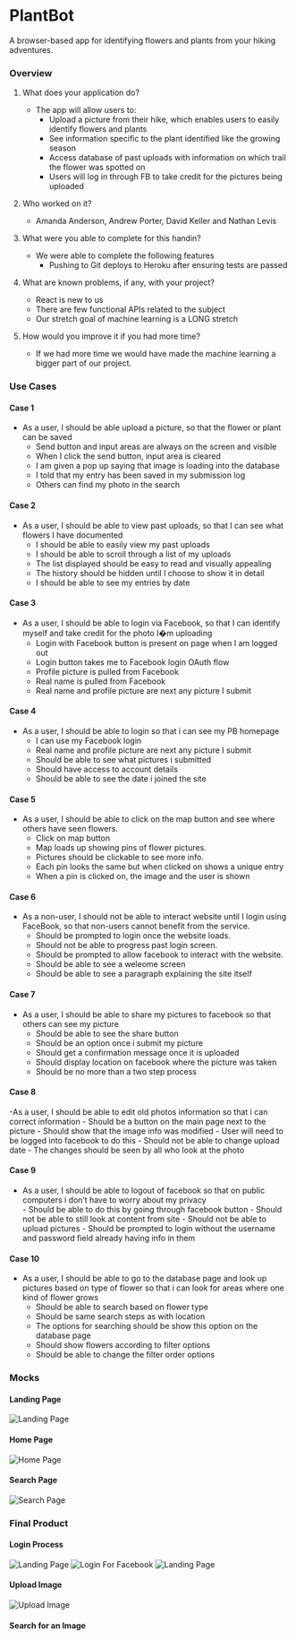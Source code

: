 
# PlantBot
A browser-based app for identifying flowers and plants from your hiking adventures.

### Overview
1. What does your application do?
    - The app will allow users to:
      - Upload a picture from their hike, which enables users to easily identify flowers and plants
      - See information specific to the plant identified like the growing season
      - Access database of past uploads with information on which trail the flower was spotted on
      - Users will log in through FB to take credit for the pictures being uploaded

2. Who worked on it?
    - Amanda Anderson, Andrew Porter, David Keller and Nathan Levis

3. What were you able to complete for this handin?
    - We were able to complete the following features
      - Pushing to Git deploys to Heroku after ensuring tests are passed

4. What are known problems, if any, with your project?
    - React is new to us
    - There are few functional APIs related to the subject
    - Our stretch goal of machine learning is a LONG stretch

5. How would you improve it if you had more time?
     - If we had more time we would have made the machine learning a bigger part of our project.

### Use Cases
#### Case 1
  - As a user, I should be able upload a picture, so that the flower or plant can be saved 
    - Send button and input areas are always on the screen and visible
    - When I click the send button, input area is cleared 
    - I am given a pop up saying that image is loading into the database
    - I told that my entry has been saved in my submission log
    - Others can find my photo in the search

#### Case 2
  - As a user, I should be able to view past uploads, so that I can see what flowers I have documented
    - I should be able to easily view my past uploads
    - I should be able to scroll through a list of my uploads
    - The list displayed should be easy to read and visually appealing
    - The history should be hidden until I choose to show it in detail
    - I should be able to see my entries by date

#### Case 3
  - As a user, I should be able to login via Facebook, so that I can identify myself and take credit for the photo I�m uploading
    - Login with Facebook button is present on page when I am logged out
    - Login button takes me to Facebook login OAuth flow
    - Profile picture is pulled from Facebook
    - Real name is pulled from Facebook
    - Real name and profile picture are next any picture I submit

#### Case 4  
  - As a user, I should be able to login so that i can see my PB homepage
    - I can use my Facebook login 
    - Real name and profile picture are next any picture I submit
    - Should be able to see what pictures i submitted
    - Should have access to account details
    - Should be able to see the date i joined the site 

#### Case 5
  - As a user, I should be able to click on the map button and see where others have seen flowers.
    - Click on map button 
    - Map loads up showing pins of flower pictures.
    - Pictures should be clickable to see more info.
    - Each pin looks the same but when clicked on shows a unique entry
    - When a pin is clicked on, the image and the user is shown

#### Case 6
  - As a non-user, I should not be able to interact website until I login using FaceBook, so that non-users cannot benefit from the service.
    - Should be prompted to login once the website loads.
    - Should not be able to progress past login screen. 
    - Should be prompted to allow facebook to interact with the website.
    - Should be able to see a weleome screen 
    - Should be able to see a paragraph explaining the site itself

#### Case 7 
  - As a user, I should be able to share my pictures to facebook so that others can see my picture
    - Should be able to see the share button
    - Should be an option once i submit my picture
    - Should get a confirmation message once it is uploaded
    - Should display location on facebook where the picture was taken
    - Should be no more than a two step process

#### Case 8
  -As a user, I should be able to edit old photos information so that i can correct information
    - Should be a button on the main page next to the picture
    - Should show that the image info was modified
    - User will need to be logged into facebook to do this
    - Should not be able to change upload date
    - The changes should be seen by all who look at the photo

#### Case 9 
  -  As a user, I should be able to logout of facebook so that on public computers i don’t have to worry about my privacy  
    - Should be able to do this by going through facebook button
    - Should not be able to still look at content from site
    - Should not be able to upload pictures 
    - Should be prompted to login without the username and password field already having info in them

#### Case 10 
  - As a user, I should be able to go to the database page and look up pictures based on type of flower so that i can look for areas where one kind of flower grows
    - Should be able to search based on flower type
    - Should be same search steps as with location 
    - The options for searching should be show this option on the database page
    - Should show flowers according to filter options 
    - Should be able to change the filter order options

### Mocks
#### Landing Page
![Landing Page](/docs/mocks/landing.png "Landing Page")

#### Home Page
![Home Page](/docs/mocks/home.png "Home Page")

#### Search Page
![Search Page](/docs/mocks/search.png "Search Page")


### Final Product

#### Login Process
![Landing Page](https://github.com/CSUMB-SP17-CST438/PlantBot/blob/master/landingPage.png)
![Login For Facebook](https://github.com/CSUMB-SP17-CST438/PlantBot/blob/master/FaceBookLogin.png)
![Landing Page](https://github.com/CSUMB-SP17-CST438/PlantBot/blob/master/loginPage.png)

#### Upload Image
![Upload Image](https://github.com/CSUMB-SP17-CST438/PlantBot/blob/master/ImageUpload.png)

#### Search for an Image
